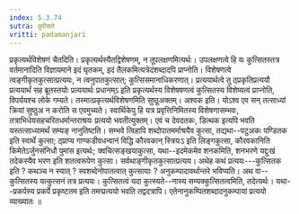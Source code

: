 ```yaml
---
index: 5.3.74
sutra: कुत्सिते
vritti: padamanjari
---
```


  प्रकृत्यर्थविशेषणं चैतदिति। प्रकृत्यर्थस्यैतद्विशेषणम्, न तूपलक्षणमित्यर्थः। उपलक्षणत्वे हि यः कुत्सितस्तत्र वर्तमानादिति विज्ञायमाने इदं घृतकम्, इदं तैलकमित्यत्रेदंशब्दादपि प्राप्नोति। विशेषणत्वे त्वङ्गीकृतकुत्सात्प्रत्ययः, न त्वनुपातकुत्सात्; कुत्सिसमानाधिकरणात्। प्रत्ययार्थत्वे तु ठ्प्रकृतिप्रत्ययौ प्रत्ययार्थं सह ब्रूतस्तयोः प्रत्ययार्थः प्रधानम्ऽ इति प्रकृत्यर्थस्य विशेषषणत्वं कुत्सितस्य विशेष्यत्वं प्राप्नोति, विपर्ययश्च लोके गम्यते। तस्मात्प्रकृत्यर्थविशेषणमिति सुष्ठूअक्तम्। अश्वक इति। योऽश्व एव सन् तत्साध्यां क्रियां सुष्ठुअ न करोति स एवमुच्यते। स्वार्थिकेपु हि यत्र प्रवृत्तिनिमितस्य विशेषणासम्भवः, तत्राभिधेयसहचरितधर्मान्तराश्रयः प्रत्ययो भवतीत्युक्तम्। एवं च देवदतकः, डित्थक इत्यपि भवति यस्तत्साध्यामर्थं सम्यङ् नानुतिष्टति। सम्भवे त्विहापि शब्दोपातमर्माश्रयैव कुत्सा, तद्यथा--पटुअकः पण्डितक इति स्वार्थे कुत्सा; ठ्प्राप्य गाण्कडीवधन्वानं विद्धि कौरवकान् स्त्रियःऽ इति लिङ्गकुत्सा, कौरवकानिति किमेतेऽर्जुनसंनिधौ पुमांस इत्यर्थः; क्वचित्सङ्खयाकुत्सा, यथा--इदमेकमेव शनकमिति, शनभरणे यद्दुःखं तदेकस्यैव भरण इति शतत्वरूपेण कुत्सा। सर्वथाङ्गीकृतकुत्सात्प्रत्यय। अथेह कथं प्रत्ययः---कुत्सितक इति ? कथञ्च न स्यात् ? स्वशब्देनोपातत्वात् कुत्सायाः ? अनुकम्पादावर्थान्तरे भविप्यति। अथ वा--कुत्सितस्य यत्कुत्सनं तत्र प्रत्ययः। कुत्सितत्वं यदा कुत्स्यते--नास्य सम्यक्कुत्सितत्वमिति, तदेत्यर्थः। यथा--प्रकर्पस्य प्रकर्पे प्रकृष्टतम इति तमप्प्रत्ययो भवति तद्वदत्रापि। एतेनानुकम्पितशब्दादनुकम्पायां प्रत्ययो व्याख्यातः ॥